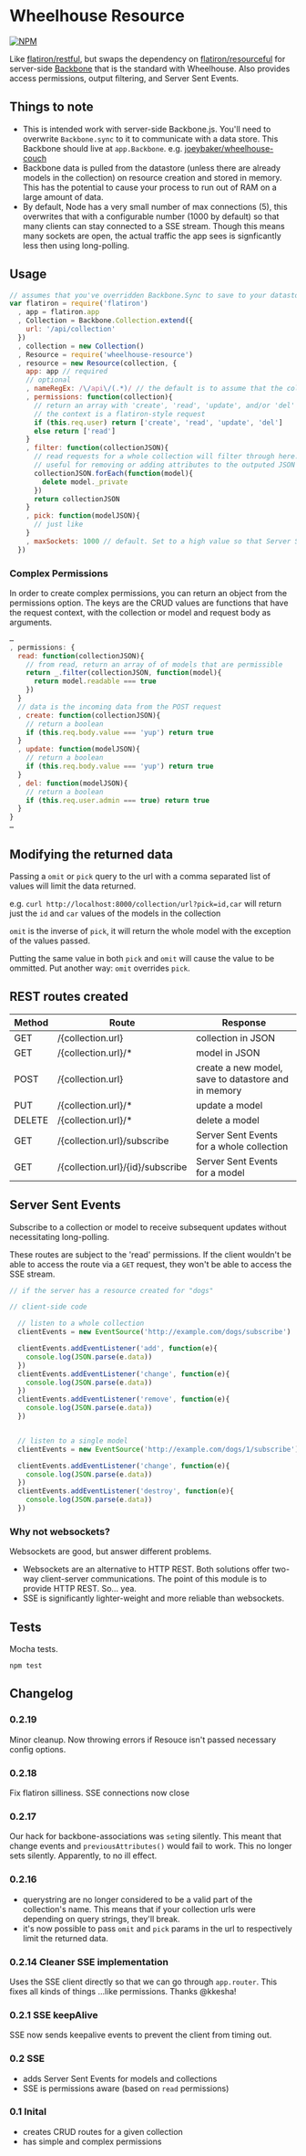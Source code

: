 Wheelhouse Resource
===================

[![NPM](https://nodei.co/npm/wheelhouse-resource.png)](https://nodei.co/npm/wheelhouse-resource/)

Like [flatiron/restful](https://github.com/flatiron/restful), but swaps the dependency on [flatiron/resourceful](https://github.com/flatiron/resourceful) for server-side [Backbone](https://github.com/jashkenas/backbone) that is the standard with Wheelhouse. Also provides access permissions, output filtering, and Server Sent Events.

## Things to note
* This is intended work with server-side Backbone.js. You'll need to overwrite `Backbone.sync` to it to communicate with a data store. This Backbone should live at `app.Backbone`. e.g. [joeybaker/wheelhouse-couch](https://github.com/joeybaker/wheelhouse-couch)
* Backbone data is pulled from the datastore (unless there are already models in the collection) on resource creation and stored in memory. This has the potential to cause your process to run out of RAM on a large amount of data.
* By default, Node has a very small number of max connections (5), this overwrites that with a configurable number (1000 by default) so that many clients can stay connected to a SSE stream. Though this means many sockets are open, the actual traffic the app sees is signficantly less then using long-polling.

## Usage

```js
// assumes that you've overridden Backbone.Sync to save to your datastore.
var flatiron = require('flatiron')
  , app = flatiron.app
  , Collection = Backbone.Collection.extend({
    url: '/api/collection'
  })
  , collection = new Collection()
  , Resource = require('wheelhouse-resource')
  , resource = new Resource(collection, {
    app: app // required
    // optional
    , nameRegEx: /\/api\/(.*)/ // the default is to assume that the collection's url is used to name collection, if your collection's name doesn't match the url, the first match of this regex will be used to pull the name from the url
    , permissions: function(collection){
      // return an array with 'create', 'read', 'update', and/or 'del'
      // the context is a flatiron-style request
      if (this.req.user) return ['create', 'read', 'update', 'del']
      else return ['read']
    }
    , filter: function(collectionJSON){
      // read requests for a whole collection will filter through here.
      // useful for removing or adding attributes to the outputed JSON
      collectionJSON.forEach(function(model){
        delete model._private
      })
      return collectionJSON
    }
    , pick: function(modelJSON){
      // just like
    }
    , maxSockets: 1000 // default. Set to a high value so that Server Sent Events can connect to many clients
  })


```

### Complex Permissions
In order to create complex permissions, you can return an object from the permissions option. The keys are the CRUD values are functions that have the request context, with the collection or model and request body as arguments.

```js
…
, permissions: {
  read: function(collectionJSON){
    // from read, return an array of of models that are permissible
    return _.filter(collectionJSON, function(model){
      return model.readable === true
    })
  }
  // data is the incoming data from the POST request
  , create: function(collectionJSON){
    // return a boolean
    if (this.req.body.value === 'yup') return true
  }
  , update: function(modelJSON){
    // return a boolean
    if (this.req.body.value === 'yup') return true
  }
  , del: function(modelJSON){
    // return a boolean
    if (this.req.user.admin === true) return true
  }
}
…
```

## Modifying the returned data
Passing a `omit` or `pick` query to the url with a comma separated list of values will limit the data returned.

e.g. `curl http://localhost:8000/collection/url?pick=id,car` will return just the `id` and `car` values of the models in the collection

`omit` is the inverse of `pick`, it will return the whole model with the exception of the values passed.

Putting the same value in both `pick` and `omit` will cause the value to be ommitted. Put another way: `omit` overrides `pick`.

## REST routes created

| Method  | Route                     | Response
|---------|---------------------------|---------------------------|
| GET     | /{collection.url}         | collection in JSON        |
| GET     | /{collection.url}/*       | model in JSON
| POST    | /{collection.url}         | create a new model, save to datastore and in memory
| PUT     | /{collection.url}/*       | update a model
| DELETE  | /{collection.url}/*       | delete a model
| GET     | /{collection.url}/subscribe | Server Sent Events for a whole collection |
| GET     | /{collection.url}/{id}/subscribe | Server Sent Events for a model |

## Server Sent Events

Subscribe to a collection or model to receive subsequent updates without necessitating long-polling.

These routes are subject to the 'read' permissions. If the client wouldn't be able to access the route via a `GET` request, they won't be able to access the SSE stream.

```js
// if the server has a resource created for "dogs"

// client-side code

  // listen to a whole collection
  clientEvents = new EventSource('http://example.com/dogs/subscribe')

  clientEvents.addEventListener('add', function(e){
    console.log(JSON.parse(e.data))
  })
  clientEvents.addEventListener('change', function(e){
    console.log(JSON.parse(e.data))
  })
  clientEvents.addEventListener('remove', function(e){
    console.log(JSON.parse(e.data))
  })


  // listen to a single model
  clientEvents = new EventSource('http://example.com/dogs/1/subscribe')

  clientEvents.addEventListener('change', function(e){
    console.log(JSON.parse(e.data))
  })
  clientEvents.addEventListener('destroy', function(e){
    console.log(JSON.parse(e.data))
  })
```

### Why not websockets?
Websockets are good, but answer different problems.

* Websockets are an alternative to HTTP REST. Both solutions offer two-way client-server communications. The point of this module is to provide HTTP REST. So… yea.
* SSE is significantly lighter-weight and more reliable than websockets.

## Tests

Mocha tests.

```shell
npm test
```

## Changelog

### 0.2.19
Minor cleanup. Now throwing errors if Resouce isn't passed necessary config options.

### 0.2.18
Fix flatiron silliness. SSE connections now close

### 0.2.17
Our hack for backbone-associations was `set`ing silently. This meant that change events and `previousAttributes()` would fail to work. This no longer sets silently. Apparently, to no ill effect.

### 0.2.16
* querystring are no longer considered to be a valid part of the collection's name. This means that if your collection urls were depending on query strings, they'll break.
* it's now possible to pass `omit` and `pick` params in the url to respectively limit the returned data.

### 0.2.14 Cleaner SSE implementation
Uses the SSE client directly so that we can go through `app.router`. This fixes all kinds of things …like permissions. Thanks @kkesha!

### 0.2.1 SSE keepAlive
SSE now sends keepalive events to prevent the client from timing out.

### 0.2 SSE
* adds Server Sent Events for models and collections
* SSE is permissions aware (based on `read` permissions)

### 0.1 Inital
* creates CRUD routes for a given collection
* has simple and complex permissions
